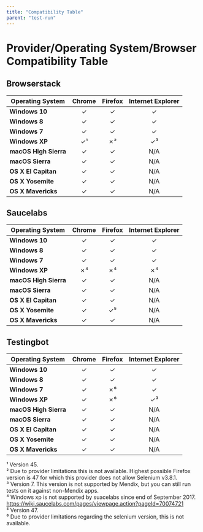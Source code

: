 ```yaml
---
title: "Compatibility Table" 
parent: "test-run"
---
```


# Provider/Operating System/Browser Compatibility Table

## Browserstack

Operating System | Chrome     | Firefox    | Internet Explorer
---------------- | :--------: | :--------: | :------------------:
**Windows 10** | &#10003; | &#10003; | &#10003;
**Windows 8** | &#10003; | &#10003; | &#10003;
**Windows 7** | &#10003; | &#10003; | &#10003;
**Windows XP** | &#10003;&#x00B9; | &#x2717;&#x00B2; | &#10003;&#x00B3;
**macOS High Sierra**  | &#10003; | &#10003; | N/A
**macOS Sierra**  | &#10003; | &#10003; | N/A
**OS X El Capitan** | &#10003; | &#10003; | N/A
**OS X Yosemite** | &#10003; | &#10003; | N/A
**OS X Mavericks** | &#10003; | &#10003; | N/A



## Saucelabs

Operating System | Chrome     | Firefox    | Internet Explorer
---------------- | :--------: | :--------: | :------------------:
**Windows 10** | &#10003; | &#10003; | &#10003;
**Windows 8** | &#10003; | &#10003; | &#10003;
**Windows 7** | &#10003; | &#10003; | &#10003;
**Windows XP** | &#x2717;&#x2074; | &#x2717;&#x2074; | &#x2717;&#x2074;
**macOS High Sierra**  | &#10003; | &#10003; | N/A
**macOS Sierra**  | &#10003; | &#10003; | N/A
**OS X El Capitan** | &#10003; | &#10003; | N/A
**OS X Yosemite** | &#10003; | &#10003;&#x2075; | N/A
**OS X Mavericks** | &#10003; | &#10003; | N/A



## Testingbot

Operating System | Chrome     | Firefox    | Internet Explorer
---------------- | :--------: | :--------: | :------------------:
**Windows 10** | &#10003; | &#10003; | &#10003;
**Windows 8** | &#10003; | &#10003; | &#10003;
**Windows 7** | &#10003; | &#x2717;&#x2076; | &#10003;
**Windows XP** | &#10003; | &#x2717;&#x2076; | &#10003;&#x00B3;
**macOS High Sierra**  | &#10003; | &#10003; | N/A
**macOS Sierra**  | &#10003; | &#10003; | N/A
**OS X El Capitan** | &#10003; | &#10003; | N/A
**OS X Yosemite** | &#10003; | &#10003; | N/A
**OS X Mavericks** | &#10003; | &#10003; | N/A

&#x00B9; Version 45.  
&#x00B2; Due to provider limitations this is not available. Highest possible Firefox version is 47 for which this provider does not allow Selenium v3.8.1.  
&#x00B3; Version 7. This version is not supported by Mendix, but you can still run tests on it against non-Mendix apps.  
&#x2074; Windows xp is not supported by suacelabs since end of September 2017. https://wiki.saucelabs.com/pages/viewpage.action?pageId=70074721  
&#x2075; Version 47.  
&#x2076; Due to provider limitations regarding the selenium version, this is not available. 